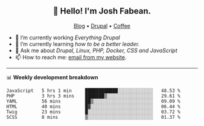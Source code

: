 <h2 align="center">👋 Hello! I'm Josh Fabean.</h2>
<p align="center">
  <a href="https://joshfabean.com">Blog</a> •
  <a href="https://www.drupal.org/u/joshfabean">Drupal</a> •
  <a href="https://www.buymeacoffee.com/LSxne6Yr4">Coffee</a>
</p>

- 🔭 I’m currently working *Everything Drupal*
- 🌱 I’m currently learning *how to be a better leader.*
- 💬 Ask me about *Drupal, Linux, PHP, Docker, CSS and JavaScript*
- 📫 How to reach me: [email from my website](https://joshfabean.com).

-------

📊 **Weekly development breakdown**
<!--START_SECTION:waka-->

```text
JavaScript   5 hrs 1 min     ████████████░░░░░░░░░░░░░   48.53 %
PHP          3 hrs 3 mins    ███████▒░░░░░░░░░░░░░░░░░   29.61 %
YAML         56 mins         ██▒░░░░░░░░░░░░░░░░░░░░░░   09.09 %
HTML         40 mins         █▓░░░░░░░░░░░░░░░░░░░░░░░   06.44 %
Twig         23 mins         █░░░░░░░░░░░░░░░░░░░░░░░░   03.72 %
SCSS         8 mins          ▒░░░░░░░░░░░░░░░░░░░░░░░░   01.37 %
```

<!--END_SECTION:waka-->

<!--
**fabean/fabean** is a ✨ _special_ ✨ repository because its `README.md` (this file) appears on your GitHub profile.

Here are some ideas to get you started:

- 🔭 I’m currently working on ...
- 🌱 I’m currently learning ...
- 👯 I’m looking to collaborate on ...
- 🤔 I’m looking for help with ...
- 💬 Ask me about ...
- 📫 How to reach me: ...
- 😄 Pronouns: ...
- ⚡ Fun fact: ...
-->

